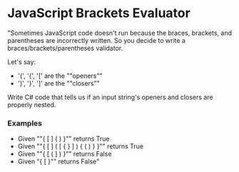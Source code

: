 # JavaScript Brackets Evaluator

"Sometimes JavaScript code doesn't run because the braces, brackets, and parentheses are incorrectly written. So you decide to write a braces/brackets/parentheses validator.

Let's say:

* '(', '{', '[' are the ""openers""
* ')', '}', ']' are the ""closers""

Write C# code that tells us if an input string's openers and closers are properly nested.

### Examples
* Given ""{ [ ] ( ) }"" returns True
* Given ""{ [ ] ( [ { } ] ) { ( ) } }"" returns True
* Given ""{ [ ( ] ) }"" returns False
* Given “{ [ }"" returns False"
